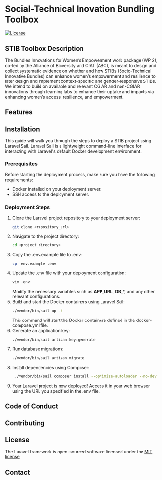 [//]: # (<p align="center"><a href="https://laravel.com" target="_blank"><img src="https://raw.githubusercontent.com/laravel/art/master/logo-lockup/5%20SVG/2%20CMYK/1%20Full%20Color/laravel-logolockup-cmyk-red.svg" width="400"></a></p>)
# Social-Technical Inovation Bundling Toolbox

[//]: # (<p align="center">)

[//]: # (<a href="https://travis-ci.org/laravel/framework"><img src="https://travis-ci.org/laravel/framework.svg" alt="Build Status"></a>)

[//]: # (<a href="https://packagist.org/packages/laravel/framework"><img src="https://img.shields.io/packagist/dt/laravel/framework" alt="Total Downloads"></a>)

[//]: # (<a href="https://packagist.org/packages/laravel/framework"><img src="https://img.shields.io/packagist/v/laravel/framework" alt="Latest Stable Version"></a>)
<a href="https://packagist.org/packages/laravel/framework"><img src="https://img.shields.io/packagist/l/laravel/framework" alt="License"></a>
</p>

## STIB Toolbox Description
The Bundles Innovations for Women’s Empowerment work package (WP 2), co-led by the Alliance of Bioversity and CIAT (ABC), is meant to design and collect systematic evidence on whether and how STIBs (Socio-Technical Innovative Bundles) can enhance women’s empowerment and resilience to later design and implement context-specific and gender-responsive STIBs. 
We intend to build on available and relevant CGIAR and non-CGIAR innovations through learning labs to enhance their uptake and impacts via enhancing women’s access, resilience, and empowerment.

## Features

## Installation
This guide will walk you through the steps to deploy a STIB project using Laravel Sail. Laravel Sail is a lightweight command-line interface for interacting with Laravel's default Docker development environment.
### Prerequisites
Before starting the deployment process, make sure you have the following requirements:

- Docker installed on your deployment server.
- SSH access to the deployment server.

### Deployment Steps
1. Clone the Laravel project repository to your deployment server:
   ```bash
   git clone <repository_url>
   ```
2. Navigate to the project directory:
   ```bash
   cd <project_directory>
   ```
3. Copy the .env.example file to .env:
   ```bash
   cp .env.example .env
   ```
4. Update the .env file with your deployment configuration:
   ```bash
   vim .env
   ```
   Modify the necessary variables such as **APP_URL**, **DB_***, and any other relevant configurations.
5. Build and start the Docker containers using Laravel Sail:
   ```bash
   ./vendor/bin/sail up -d
   ```
   This command will start the Docker containers defined in the docker-compose.yml file.
6. Generate an application key:
   ```bash
   ./vendor/bin/sail artisan key:generate
   ```
7. Run database migrations:
   ```bash
   ./vendor/bin/sail artisan migrate
   ```
8. Install dependencies using Composer:
   ```bash
    ./vendor/bin/sail composer install --optimize-autoloader --no-dev
   ```
9. Your Laravel project is now deployed! Access it in your web browser using the URL you specified in the .env file.

## Code of Conduct

## Contributing


## License

The Laravel framework is open-sourced software licensed under the [MIT license](https://opensource.org/licenses/MIT).

## Contact
